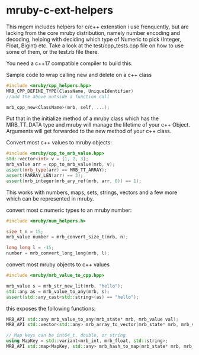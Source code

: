 # mruby-c-ext-helpers

This mgem includes helpers for c/c++ extenstion i use frenquently, but are lacking from the core mruby distribution, namely number encoding and decoding, helping with deciding which type of Numeric to pick (Integer, Float, Bigint) etc.
Take a look at the test/cpp_tests.cpp file on how to use some of them, or the test.rb file there.

You need a c++17 compatible compiler to build this.

Sample code to wrap calling new and delete on a c++ class

```c++
#include <mruby/cpp_helpers.hpp>
MRB_CPP_DEFINE_TYPE(ClassName, UniqueIdentifier)
//add the above outside a function call

mrb_cpp_new<ClassName>(mrb, self, ...);
```

Put that in the initialize method of a mruby class which has the MRB_TT_DATA type and mruby will manage the lifetime of your c++ Object. Arguments will get forwarded to the new method of your c++ class.


Convert most c++ values to mruby objects:

```c++
#include <mruby/cpp_to_mrb_value.hpp>
std::vector<int> v = {1, 2, 3};
mrb_value arr = cpp_to_mrb_value(mrb, v);
assert(mrb_type(arr) == MRB_TT_ARRAY);
assert(RARRAY_LEN(arr) == 3);
assert(mrb_integer(mrb_ary_ref(mrb, arr, 0)) == 1);
```
This works with numbers, maps, sets, strings, vectors and a few more which can be represented in mruby.


convert most c numeric types to an mruby number:
```c
#include <mruby/num_helpers.h>

size_t n = 15;
mrb_value number = mrb_convert_size_t(mrb, n);

long long l = -15;
number = mrb_convert_long_long(mrb, l);
```

convert most mruby objects to c++ values
```c++
#include <mruby/mrb_value_to_cpp.hpp>

mrb_value s = mrb_str_new_lit(mrb, "hello");
std::any as = mrb_value_to_any(mrb, s);
assert(std::any_cast<std::string>(as) == "hello");
```
this exposes the following functions:
```c++
MRB_API std::any mrb_value_to_any(mrb_state* mrb, mrb_value val);
MRB_API std::vector<std::any> mrb_array_to_vector(mrb_state* mrb, mrb_value ary);

// Map keys can be int64_t, double, or string
using MapKey = std::variant<mrb_int, mrb_float, std::string>;
MRB_API std::map<MapKey, std::any> mrb_hash_to_map(mrb_state* mrb, mrb_value hash);
```
